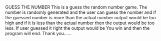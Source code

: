 GUESS THE NUMBER
This is a guess the random number game. The number is randomly generated and the user can guess the number and if the guessed number is more than the actual number output would be too high and if it is less than the actual number then the output would be too less.
If user guessed it right the output would be You win and then the program will end.
Thank you......
